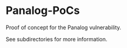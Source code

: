 # Panalog-PoCs
Proof of concept for the Panalog vulnerability.



See subdirectories for more information.


